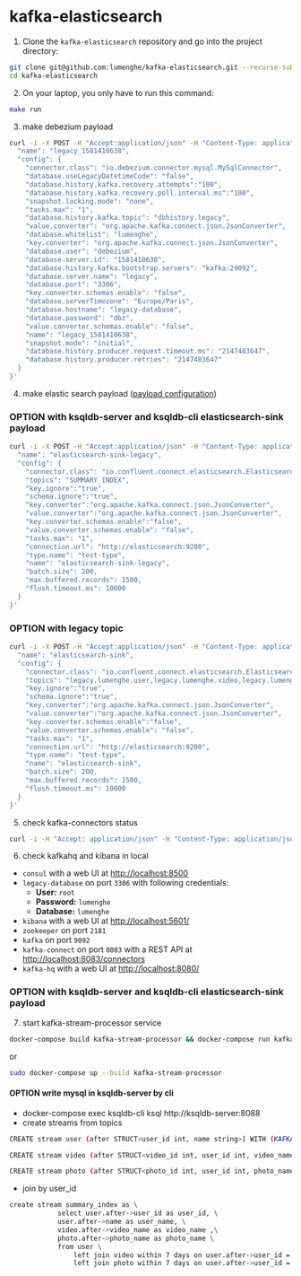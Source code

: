 
# kafka-elasticsearch
1. Clone the `kafka-elasticsearch` repository and go into the project directory:
```bash
git clone git@github.com:lumenghe/kafka-elasticsearch.git --recurse-submodules
cd kafka-elasticsearch
```

2. On your laptop, you only have to run this command:
```bash
make run
```

3. make debezium payload
```bash
curl -i -X POST -H "Accept:application/json" -H "Content-Type: application/json" http://127.0.0.1:8083/connectors/ -d '{
  "name": "legacy_1581410638",
  "config": {
    "connector.class": "io.debezium.connector.mysql.MySqlConnector",
    "database.useLegacyDatetimeCode": "false",
    "database.history.kafka.recovery.attempts":"100",
    "database.history.kafka.recovery.poll.interval.ms":"100",
    "snapshot.locking.mode": "none",
    "tasks.max": "1",
    "database.history.kafka.topic": "dbhistory.legacy",
    "value.converter": "org.apache.kafka.connect.json.JsonConverter",
    "database.whitelist": "lumenghe",
    "key.converter": "org.apache.kafka.connect.json.JsonConverter",
    "database.user": "debezium",
    "database.server.id": "1581410638",
    "database.history.kafka.bootstrap.servers": "kafka:29092",
    "database.server.name": "legacy",
    "database.port": "3306",
    "key.converter.schemas.enable": "false",
    "database.serverTimezone": "Europe/Paris",
    "database.hostname": "legacy-database",
    "database.password": "dbz",
    "value.converter.schemas.enable": "false",
    "name": "legacy_1581410638",
    "snapshot.mode": "initial",
    "database.history.producer.request.timeout.ms": "2147483647",
    "database.history.producer.retries": "2147483647"
  }
}'

```


4. make elastic search payload ([payload configuration](https://docs.confluent.io/current/connect/kafka-connect-elasticsearch/configuration_options.html))

### OPTION with ksqldb-server and ksqldb-cli elasticsearch-sink payload
```bash
curl -i -X POST -H "Accept:application/json" -H "Content-Type: application/json"  http://127.0.0.1:8083/connectors/ -d '{
  "name": "elasticsearch-sink-legacy",
  "config": {
    "connector.class": "io.confluent.connect.elasticsearch.ElasticsearchSinkConnector",
    "topics": "SUMMARY_INDEX",
    "key.ignore":"true",
    "schema.ignore":"true",
    "key.converter":"org.apache.kafka.connect.json.JsonConverter",
    "value.converter":"org.apache.kafka.connect.json.JsonConverter",
    "key.converter.schemas.enable":"false",
    "value.converter.schemas.enable": "false",
    "tasks.max": "1",
    "connection.url": "http://elasticsearch:9200",
    "type.name": "test-type",
    "name": "elasticsearch-sink-legacy",
    "batch.size": 200,
    "max.buffered.records": 1500,
    "flush.timeout.ms": 10000
  }
}'
```

### OPTION with legacy topic
```bash
curl -i -X POST -H "Accept:application/json" -H "Content-Type: application/json"  http://127.0.0.1:8083/connectors/ -d '{
  "name": "elasticsearch-sink",
  "config": {
    "connector.class": "io.confluent.connect.elasticsearch.ElasticsearchSinkConnector",
    "topics": "legacy.lumenghe.user,legacy.lumenghe.video,legacy.lumenghe.photo",
    "key.ignore":"true",
    "schema.ignore":"true",
    "key.converter":"org.apache.kafka.connect.json.JsonConverter",
    "value.converter":"org.apache.kafka.connect.json.JsonConverter",
    "key.converter.schemas.enable":"false",
    "value.converter.schemas.enable": "false",
    "tasks.max": "1",
    "connection.url": "http://elasticsearch:9200",
    "type.name": "test-type",
    "name": "elasticsearch-sink",
    "batch.size": 200,
    "max.buffered.records": 1500,
    "flush.timeout.ms": 10000
  }
}'
```


5. check kafka-connectors status
```bash
curl -i -H "Accept: application/json" -H "Content-Type: application/json" -X GET  http://127.0.0.1:8083/connectors/?expand=status
```

6. check kafkahq and kibana in local
* `consul` with a web UI at [http://localhost:8500](http://localhost:8500/ui/dc1/kv)
* `legacy-database` on port `3306` with following credentials:
    * **User:** `root`
    * **Password:** `lumenghe`
    * **Database:** `lumenghe`
* `kibana` with a web UI at [http://localhost:5601/](http://localhost:5601/)
* `zookeeper` on port `2181`
* `kafka` on port `9092`
* `kafka-connect` on port `8083` with a REST API at [http://localhost:8083/connectors](http://localhost:8083/connectors)
* `kafka-hq` with a web UI at [http://localhost:8080/](http://localhost:8080/)


### OPTION with ksqldb-server and ksqldb-cli elasticsearch-sink payload
7. start kafka-stream-processor service
```bash
docker-compose build kafka-stream-processor && docker-compose run kafka-stream-processor
```
or
```bash
sudo docker-compose up --build kafka-stream-processor
```
#### OPTION write mysql in ksqldb-server by cli
* docker-compose exec  ksqldb-cli  ksql http://ksqldb-server:8088
* create streams from topics
```bash
CREATE stream user (after STRUCT<user_id int, name string>) WITH (KAFKA_TOPIC='legacy.lumenghe.user', VALUE_FORMAT='JSON');

CREATE stream video (after STRUCT<video_id int, user_id int, video_name string>) WITH (KAFKA_TOPIC='legacy.lumenghe.video', VALUE_FORMAT='JSON');

CREATE stream photo (after STRUCT<photo_id int, user_id int, photo_name string>) WITH (KAFKA_TOPIC='legacy.lumenghe.photo', VALUE_FORMAT='JSON');
```

* join by user_id
```bash
create stream summary_index as \
            select user.after->user_id as user_id, \
            user.after->name as user_name, \
            video.after->video_name as video_name ,\
            photo.after->photo_name as photo_name \
            from user \
                left join video within 7 days on user.after->user_id = video.after->user_id \
                left join photo within 7 days on user.after->user_id = photo.after->user_id;
```
